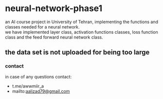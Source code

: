 # neural-network-phase1
an AI course project in University of Tehran, implementing the functions and classes needed for a neural network.<br>
we have implemented layer class, activation functions classes, loss function class and the feed forward neural network class.<br>
## the data set is not uploaded for being too large

### contact ###
in case of any questions contact:
* t.me/awwmiir_a
* mailto:aalizad79@gmail.com
